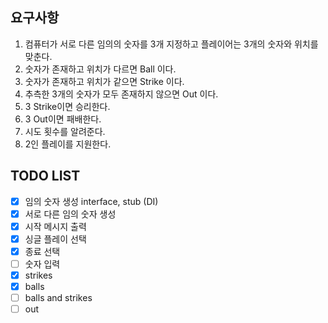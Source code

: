 ## 요구사항
1. 컴퓨터가 서로 다른 임의의 숫자를 3개 지정하고 플레이어는 3개의 숫자와 위치를 맞춘다.
2. 숫자가 존재하고 위치가 다르면 Ball 이다.
3. 숫자가 존재하고 위치가 같으면 Strike 이다. 
4. 추측한 3개의 숫자가 모두 존재하지 않으면 Out 이다.
5. 3 Strike이면 승리한다.
6. 3 Out이면 패배한다.
7. 시도 횟수를 알려준다.
8. 2인 플레이를 지원한다.


## TODO LIST
- [x] 임의 숫자 생성 interface, stub (DI)
- [x] 서로 다른 임의 숫자 생성
- [x] 시작 메시지 출력
- [x] 싱글 플레이 선택
- [x] 종료 선택
- [ ] 숫자 입력
- [x] strikes
- [x] balls 
- [ ] balls and strikes
- [ ] out